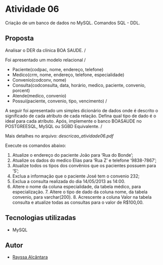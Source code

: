 # Atividade 06
Criação de um banco de dados no MySQL. Comandos SQL - DDL.

## Proposta

Analisar o DER da clínica BOA SAUDE. /

Foi apresentado um modelo relacional /

* Paciente(codpac, nome, endereço, telefone) 
* Medico(crm, nome, endereço, telefone, especialidade) 
* Convenio(codconv, nome) 
* Consulta(codconsulta, data, horário, medico, paciente, convenio, porcent) 
* Atende(medico, convenio) 
* Possui(paciente, convenio, tipo, vencimento) /

A seguir foi apresentado um simples dicionário de dados onde é descrito o significado de cada atributo  de cada relação. Defina qual tipo de dado é o ideal para cada atributo. Após, implemente o banco  BOASAUDE no POSTGREESQL, MySQL ou SGBD Equivalente. /

Mais detalhes no arquivo: *descricao_atividade06.pdf*

Execute os comandos abaixo: 

1. Atualize o endereço do paciente João para ‘Rua do Bonde’; 
2. Atualize os dados do medico Elias para ‘Rua Z’ e telefone ‘9838-7867’; 
3. Atualize todos os tipos dos convênios que os pacientes possuem para ‘S’; 
4. Exclua a informação que o paciente José tem o convenio 232; 
5. Exclua a consulta realizada do dia 14/05/2013 as 14:00.
6. Altere o nome da coluna especialidade, da tabela médico, para especialização. 7. Altere o tipo de dado da coluna nome, da tabela convenio, para varchar(200). 8. Acrescente a coluna Valor na tabela consulta e atualize todas as consultas para o valor de  R$100,00.


## Tecnologias utilizadas

* MySQL



## Autor

* [Rayssa Alcântara](https://www.linkedin.com/in/rayssarte/) 
